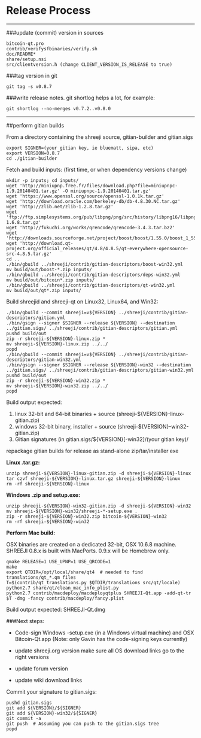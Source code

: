 Release Process
====================

* * *

###update (commit) version in sources


	bitcoin-qt.pro
	contrib/verifysfbinaries/verify.sh
	doc/README*
	share/setup.nsi
	src/clientversion.h (change CLIENT_VERSION_IS_RELEASE to true)

###tag version in git

	git tag -s v0.8.7

###write release notes. git shortlog helps a lot, for example:

	git shortlog --no-merges v0.7.2..v0.8.0

* * *

##perform gitian builds

 From a directory containing the shreeji source, gitian-builder and gitian.sigs
  
	export SIGNER=(your gitian key, ie bluematt, sipa, etc)
	export VERSION=0.8.7
	cd ./gitian-builder

 Fetch and build inputs: (first time, or when dependency versions change)

	mkdir -p inputs; cd inputs/
	wget 'http://miniupnp.free.fr/files/download.php?file=miniupnpc-1.9.20140401.tar.gz' -O miniupnpc-1.9.20140401.tar.gz'
	wget 'https://www.openssl.org/source/openssl-1.0.1k.tar.gz'
	wget 'http://download.oracle.com/berkeley-db/db-4.8.30.NC.tar.gz'
	wget 'http://zlib.net/zlib-1.2.8.tar.gz'
	wget 'ftp://ftp.simplesystems.org/pub/libpng/png/src/history/libpng16/libpng-1.6.8.tar.gz'
	wget 'http://fukuchi.org/works/qrencode/qrencode-3.4.3.tar.bz2'
	wget 'http://downloads.sourceforge.net/project/boost/boost/1.55.0/boost_1_55_0.tar.bz2'
	wget 'http://download.qt-project.org/official_releases/qt/4.8/4.8.5/qt-everywhere-opensource-src-4.8.5.tar.gz'
	cd ..
	./bin/gbuild ../shreeji/contrib/gitian-descriptors/boost-win32.yml
	mv build/out/boost-*.zip inputs/
	./bin/gbuild ../shreeji/contrib/gitian-descriptors/deps-win32.yml
	mv build/out/bitcoin*.zip inputs/
	./bin/gbuild ../shreeji/contrib/gitian-descriptors/qt-win32.yml
	mv build/out/qt*.zip inputs/

 Build shreejid and shreeji-qt on Linux32, Linux64, and Win32:
  
	./bin/gbuild --commit shreeji=v${VERSION} ../shreeji/contrib/gitian-descriptors/gitian.yml
	./bin/gsign --signer $SIGNER --release ${VERSION} --destination ../gitian.sigs/ ../shreeji/contrib/gitian-descriptors/gitian.yml
	pushd build/out
	zip -r shreeji-${VERSION}-linux.zip *
	mv shreeji-${VERSION}-linux.zip ../../
	popd
	./bin/gbuild --commit shreeji=v${VERSION} ../shreeji/contrib/gitian-descriptors/gitian-win32.yml
	./bin/gsign --signer $SIGNER --release ${VERSION}-win32 --destination ../gitian.sigs/ ../shreeji/contrib/gitian-descriptors/gitian-win32.yml
	pushd build/out
	zip -r shreeji-${VERSION}-win32.zip *
	mv shreeji-${VERSION}-win32.zip ../../
	popd

  Build output expected:

  1. linux 32-bit and 64-bit binaries + source (shreeji-${VERSION}-linux-gitian.zip)
  2. windows 32-bit binary, installer + source (shreeji-${VERSION}-win32-gitian.zip)
  3. Gitian signatures (in gitian.sigs/${VERSION}[-win32]/(your gitian key)/

repackage gitian builds for release as stand-alone zip/tar/installer exe

**Linux .tar.gz:**

	unzip shreeji-${VERSION}-linux-gitian.zip -d shreeji-${VERSION}-linux
	tar czvf shreeji-${VERSION}-linux.tar.gz shreeji-${VERSION}-linux
	rm -rf shreeji-${VERSION}-linux

**Windows .zip and setup.exe:**

	unzip shreeji-${VERSION}-win32-gitian.zip -d shreeji-${VERSION}-win32
	mv shreeji-${VERSION}-win32/shreeji-*-setup.exe .
	zip -r shreeji-${VERSION}-win32.zip bitcoin-${VERSION}-win32
	rm -rf shreeji-${VERSION}-win32

**Perform Mac build:**

  OSX binaries are created on a dedicated 32-bit, OSX 10.6.8 machine.
  SHREEJI 0.8.x is built with MacPorts.  0.9.x will be Homebrew only.

	qmake RELEASE=1 USE_UPNP=1 USE_QRCODE=1
	make
	export QTDIR=/opt/local/share/qt4  # needed to find translations/qt_*.qm files
	T=$(contrib/qt_translations.py $QTDIR/translations src/qt/locale)
	python2.7 share/qt/clean_mac_info_plist.py
	python2.7 contrib/macdeploy/macdeployqtplus SHREEJI-Qt.app -add-qt-tr $T -dmg -fancy contrib/macdeploy/fancy.plist

 Build output expected: SHREEJI-Qt.dmg

###Next steps:

* Code-sign Windows -setup.exe (in a Windows virtual machine) and
  OSX Bitcoin-Qt.app (Note: only Gavin has the code-signing keys currently)

* update shreeji.org version
  make sure all OS download links go to the right versions

* update forum version

* update wiki download links

Commit your signature to gitian.sigs:

	pushd gitian.sigs
	git add ${VERSION}/${SIGNER}
	git add ${VERSION}-win32/${SIGNER}
	git commit -a
	git push  # Assuming you can push to the gitian.sigs tree
	popd

